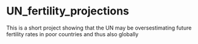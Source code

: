 # UN_fertility_projections
This is a short project showing that the UN may be oversestimating future fertility rates in poor countries and thus also globally
